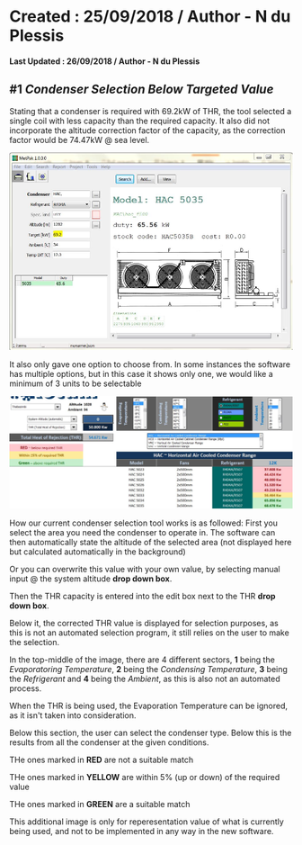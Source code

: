 # Created : 25/09/2018 / Author - N du Plessis
#### Last Updated : 26/09/2018 / Author - N du Plessis

##  #1 **_Condenser Selection Below Targeted Value_**

Stating that a condenser is required with 69.2kW of THR, the tool selected a single coil with less capacity than the required capacity.
It also did not incorporate the altitude correction factor of the capacity, as the correction factor would be 74.47kW @ sea level.

![alt text](UndersizedCondenser.JPG "Undersized Condenser Selection")

It also only gave one option to choose from.
In some instances the software has multiple options, but in this case it shows only one, we would like a minimum of 3 units to be selectable

![alt text](RecSelector.JPG "Condenser Selection Preview")

How our current condenser selection tool works is as followed:
 First you select the area you need the condenser to operate in.
 The software can then automatically state the altitude of the selected area (not displayed here but calculated automatically in the 
 background)
 
 Or you can overwrite this value with your own value, by selecting manual input @ the system altitude **drop down box**.
 
 Then the THR capacity is entered into the edit box next to the THR **drop down box**.
 
 Below it, the corrected THR value is displayed for selection purposes, as this is not an automated selection program, it still relies 
 on the user to make the selection.
 
 In the top-middle of the image, there are 4 different sectors, **1** being the *Evaporatoring Temperature*, **2** being the 
 *Condensing Temperature*, **3** being the *Refrigerant* and **4** being the *Ambient*, as this is also not an automated process.
 
 When the THR is being used, the Evaporation Temperature can be ignored, as it isn't taken into consideration.
 
 Below this section, the user can select the condenser type.
 Below this is the results from all the condenser at the given conditions.
 
 THe ones marked in **RED** are not a suitable match
 
 THe ones marked in **YELLOW** are within 5% (up or down) of the required value
 
 THe ones marked in **GREEN** are a suitable match
 
 This additional image is only for reperesentation value of what is currently being used, and not to be implemented in any way in 
 the new software.
